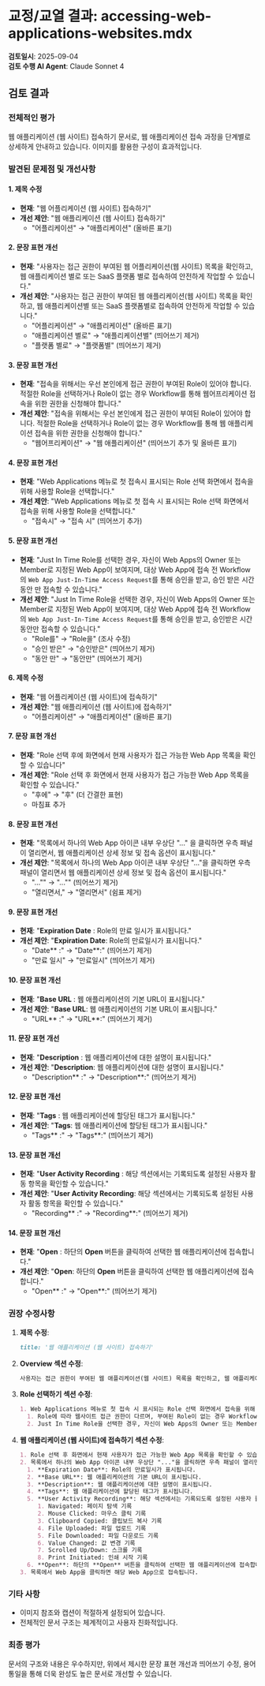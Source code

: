 # 교정/교열 결과: accessing-web-applications-websites.mdx

**검토일시**: 2025-09-04  
**검토 수행 AI Agent**: Claude Sonnet 4

## 검토 결과

### 전체적인 평가
웹 애플리케이션 (웹 사이트) 접속하기 문서로, 웹 애플리케이션 접속 과정을 단계별로 상세하게 안내하고 있습니다. 이미지를 활용한 구성이 효과적입니다.

### 발견된 문제점 및 개선사항

#### 1. 제목 수정
- **현재**: "웹 어플리케이션 (웹 사이트) 접속하기"
- **개선 제안**: "웹 애플리케이션 (웹 사이트) 접속하기"
  - "어플리케이션" → "애플리케이션" (올바른 표기)

#### 2. 문장 표현 개선
- **현재**: "사용자는 접근 권한이 부여된 웹 어플리케이션(웹 사이트) 목록을 확인하고, 웹 애플리케이션 별로 또는 SaaS 플랫폼 별로 접속하여 안전하게 작업할 수 있습니다."
- **개선 제안**: "사용자는 접근 권한이 부여된 웹 애플리케이션(웹 사이트) 목록을 확인하고, 웹 애플리케이션별 또는 SaaS 플랫폼별로 접속하여 안전하게 작업할 수 있습니다."
  - "어플리케이션" → "애플리케이션" (올바른 표기)
  - "애플리케이션 별로" → "애플리케이션별" (띄어쓰기 제거)
  - "플랫폼 별로" → "플랫폼별" (띄어쓰기 제거)

#### 3. 문장 표현 개선
- **현재**: "접속을 위해서는 우선 본인에게 접근 권한이 부여된 Role이 있어야 합니다. 적절한 Role을 선택하거나 Role이 없는 경우 Workflow를 통해 웹어프리케이션 접속을 위한 권한을 신청해야 합니다."
- **개선 제안**: "접속을 위해서는 우선 본인에게 접근 권한이 부여된 Role이 있어야 합니다. 적절한 Role을 선택하거나 Role이 없는 경우 Workflow를 통해 웹 애플리케이션 접속을 위한 권한을 신청해야 합니다."
  - "웹어프리케이션" → "웹 애플리케이션" (띄어쓰기 추가 및 올바른 표기)

#### 4. 문장 표현 개선
- **현재**: "Web Applications 메뉴로 첫 접속시 표시되는 Role 선택 화면에서 접속을 위해 사용할 Role을 선택합니다."
- **개선 제안**: "Web Applications 메뉴로 첫 접속 시 표시되는 Role 선택 화면에서 접속을 위해 사용할 Role을 선택합니다."
  - "접속시" → "접속 시" (띄어쓰기 추가)

#### 5. 문장 표현 개선
- **현재**: "Just In Time Role를 선택한 경우, 자신이 Web Apps의 Owner 또는 Member로 지정된 Web App이 보여지며, 대상 Web App에 접속 전 Workflow의 `Web App Just-In-Time Access Request`를 통해 승인을 받고, 승인 받은 시간 동안 만 접속할 수 있습니다."
- **개선 제안**: "Just In Time Role을 선택한 경우, 자신이 Web Apps의 Owner 또는 Member로 지정된 Web App이 보여지며, 대상 Web App에 접속 전 Workflow의 `Web App Just-In-Time Access Request`를 통해 승인을 받고, 승인받은 시간 동안만 접속할 수 있습니다."
  - "Role를" → "Role을" (조사 수정)
  - "승인 받은" → "승인받은" (띄어쓰기 제거)
  - "동안 만" → "동안만" (띄어쓰기 제거)

#### 6. 제목 수정
- **현재**: "웹 어플리케이션 (웹 사이트)에 접속하기"
- **개선 제안**: "웹 애플리케이션 (웹 사이트)에 접속하기"
  - "어플리케이션" → "애플리케이션" (올바른 표기)

#### 7. 문장 표현 개선
- **현재**: "Role 선택 후에 화면에서 현재 사용자가 접근 가능한 Web App 목록을 확인할 수 있습니다"
- **개선 제안**: "Role 선택 후 화면에서 현재 사용자가 접근 가능한 Web App 목록을 확인할 수 있습니다."
  - "후에" → "후" (더 간결한 표현)
  - 마침표 추가

#### 8. 문장 표현 개선
- **현재**: "목록에서 하나의 Web App 아이콘 내부 우상단 "..." 을 클릭하면 우측 패널이 열리면서, 웹 애플리케이션 상세 정보 및 접속 옵션이 표시됩니다."
- **개선 제안**: "목록에서 하나의 Web App 아이콘 내부 우상단 "..."을 클릭하면 우측 패널이 열리면서 웹 애플리케이션 상세 정보 및 접속 옵션이 표시됩니다."
  - "..."" → "..."" (띄어쓰기 제거)
  - "열리면서," → "열리면서" (쉼표 제거)

#### 9. 문장 표현 개선
- **현재**: "**Expiration Date** : Role의 만료 일시가 표시됩니다."
- **개선 제안**: "**Expiration Date**: Role의 만료일시가 표시됩니다."
  - "Date** :" → "Date**:" (띄어쓰기 제거)
  - "만료 일시" → "만료일시" (띄어쓰기 제거)

#### 10. 문장 표현 개선
- **현재**: "**Base URL** : 웹 애플리케이션의 기본 URL이 표시됩니다."
- **개선 제안**: "**Base URL**: 웹 애플리케이션의 기본 URL이 표시됩니다."
  - "URL** :" → "URL**:" (띄어쓰기 제거)

#### 11. 문장 표현 개선
- **현재**: "**Description** : 웹 애플리케이션에 대한 설명이 표시됩니다."
- **개선 제안**: "**Description**: 웹 애플리케이션에 대한 설명이 표시됩니다."
  - "Description** :" → "Description**:" (띄어쓰기 제거)

#### 12. 문장 표현 개선
- **현재**: "**Tags** : 웹 애플리케이션에 할당된 태그가 표시됩니다."
- **개선 제안**: "**Tags**: 웹 애플리케이션에 할당된 태그가 표시됩니다."
  - "Tags** :" → "Tags**:" (띄어쓰기 제거)

#### 13. 문장 표현 개선
- **현재**: "**User Activity Recording** : 해당 섹션에서는 기록되도록 설정된 사용자 활동 항목을 확인할 수 있습니다."
- **개선 제안**: "**User Activity Recording**: 해당 섹션에서는 기록되도록 설정된 사용자 활동 항목을 확인할 수 있습니다."
  - "Recording** :" → "Recording**:" (띄어쓰기 제거)

#### 14. 문장 표현 개선
- **현재**: "**Open** : 하단의 **Open** 버튼을 클릭하여 선택한 웹 애플리케이션에 접속합니다."
- **개선 제안**: "**Open**: 하단의 **Open** 버튼을 클릭하여 선택한 웹 애플리케이션에 접속합니다."
  - "Open** :" → "Open**:" (띄어쓰기 제거)

### 권장 수정사항

1. **제목 수정**:
   ```markdown
   title: '웹 애플리케이션 (웹 사이트) 접속하기'
   ```

2. **Overview 섹션 수정**:
   ```markdown
   사용자는 접근 권한이 부여된 웹 애플리케이션(웹 사이트) 목록을 확인하고, 웹 애플리케이션별 또는 SaaS 플랫폼별로 접속하여 안전하게 작업할 수 있습니다. 접속을 위해서는 우선 본인에게 접근 권한이 부여된 Role이 있어야 합니다. 적절한 Role을 선택하거나 Role이 없는 경우 Workflow를 통해 웹 애플리케이션 접속을 위한 권한을 신청해야 합니다.
   ```

3. **Role 선택하기 섹션 수정**:
   ```markdown
   1. Web Applications 메뉴로 첫 접속 시 표시되는 Role 선택 화면에서 접속을 위해 사용할 Role을 선택합니다.
     1. Role에 따라 웹사이트 접근 권한이 다르며, 부여된 Role이 없는 경우 Workflow로 이동합니다.
     2. Just In Time Role을 선택한 경우, 자신이 Web Apps의 Owner 또는 Member로 지정된 Web App이 보여지며, 대상 Web App에 접속 전 Workflow의 `Web App Just-In-Time Access Request`를 통해 승인을 받고, 승인받은 시간 동안만 접속할 수 있습니다.
   ```

4. **웹 애플리케이션 (웹 사이트)에 접속하기 섹션 수정**:
   ```markdown
   1. Role 선택 후 화면에서 현재 사용자가 접근 가능한 Web App 목록을 확인할 수 있습니다.
   2. 목록에서 하나의 Web App 아이콘 내부 우상단 "..."을 클릭하면 우측 패널이 열리면서 웹 애플리케이션 상세 정보 및 접속 옵션이 표시됩니다.
     1. **Expiration Date**: Role의 만료일시가 표시됩니다.
     2. **Base URL**: 웹 애플리케이션의 기본 URL이 표시됩니다.
     3. **Description**: 웹 애플리케이션에 대한 설명이 표시됩니다.
     4. **Tags**: 웹 애플리케이션에 할당된 태그가 표시됩니다.
     5. **User Activity Recording**: 해당 섹션에서는 기록되도록 설정된 사용자 활동 항목을 확인할 수 있습니다.
        1. Navigated: 페이지 탐색 기록
        2. Mouse Clicked: 마우스 클릭 기록
        3. Clipboard Copied: 클립보드 복사 기록
        4. File Uploaded: 파일 업로드 기록
        5. File Downloaded: 파일 다운로드 기록
        6. Value Changed: 값 변경 기록
        7. Scrolled Up/Down: 스크롤 기록
        8. Print Initiated: 인쇄 시작 기록
     6. **Open**: 하단의 **Open** 버튼을 클릭하여 선택한 웹 애플리케이션에 접속합니다.
   3. 목록에서 Web App을 클릭하면 해당 Web App으로 접속됩니다.
   ```

### 기타 사항
- 이미지 참조와 캡션이 적절하게 설정되어 있습니다.
- 전체적인 문서 구조는 체계적이고 사용자 친화적입니다.

### 최종 평가
문서의 구조와 내용은 우수하지만, 위에서 제시한 문장 표현 개선과 띄어쓰기 수정, 용어 통일을 통해 더욱 완성도 높은 문서로 개선할 수 있습니다.
